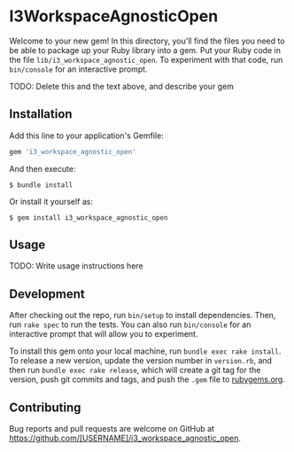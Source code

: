 # I3WorkspaceAgnosticOpen

Welcome to your new gem! In this directory, you'll find the files you need to be able to package up your Ruby library into a gem. Put your Ruby code in the file `lib/i3_workspace_agnostic_open`. To experiment with that code, run `bin/console` for an interactive prompt.

TODO: Delete this and the text above, and describe your gem

## Installation

Add this line to your application's Gemfile:

```ruby
gem 'i3_workspace_agnostic_open'
```

And then execute:

    $ bundle install

Or install it yourself as:

    $ gem install i3_workspace_agnostic_open

## Usage

TODO: Write usage instructions here

## Development

After checking out the repo, run `bin/setup` to install dependencies. Then, run `rake spec` to run the tests. You can also run `bin/console` for an interactive prompt that will allow you to experiment.

To install this gem onto your local machine, run `bundle exec rake install`. To release a new version, update the version number in `version.rb`, and then run `bundle exec rake release`, which will create a git tag for the version, push git commits and tags, and push the `.gem` file to [rubygems.org](https://rubygems.org).

## Contributing

Bug reports and pull requests are welcome on GitHub at https://github.com/[USERNAME]/i3_workspace_agnostic_open.

